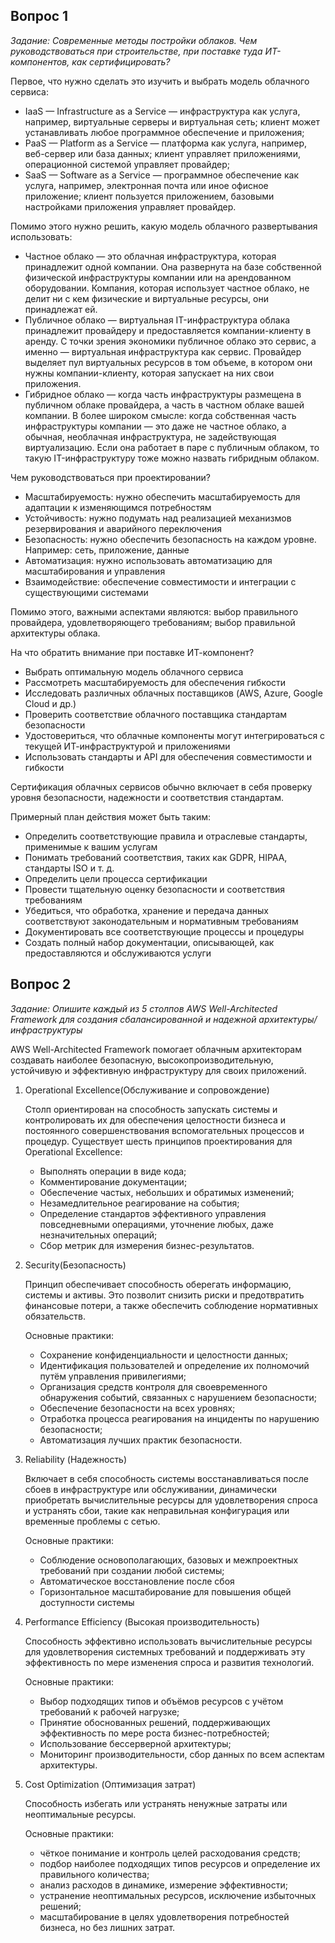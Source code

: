 ## Вопрос 1
*Задание: Современные методы постройки облаков. Чем руководствоваться при строительстве, при
поставке туда ИТ-компонентов, как сертифицировать?*

Первое, что нужно сделать это изучить и выбрать модель облачного сервиса:
+ IaaS — Infrastructure as a Service — инфраструктура как услуга, например, виртуальные серверы и виртуальная сеть; клиент может устанавливать любое программное обеспечение и приложения;
+ PaaS — Platform as a Service — платформа как услуга, например, веб-сервер или база данных; клиент управляет приложениями, операционной системой управляет провайдер;
+ SaaS — Software as a Service — программное обеспечение как услуга, например, электронная почта или иное офисное приложение; клиент пользуется приложением, базовыми настройками приложения управляет провайдер.

Помимо этого нужно решить, какую модель облачного развертывания использовать:
+ Частное облако — это облачная инфраструктура, которая принадлежит одной компании. Она развернута на базе собственной физической инфраструктуры компании или на арендованном оборудовании. Компания, которая использует частное облако, не делит ни с кем физические и виртуальные ресурсы, они принадлежат ей.
+ Публичное облако — виртуальная IT-инфраструктура облака принадлежит провайдеру и предоставляется компании-клиенту в аренду. С точки зрения экономики публичное облако это сервис, а именно — виртуальная инфраструктура как сервис. Провайдер выделяет пул виртуальных ресурсов в том объеме, в котором они нужны компании-клиенту, которая запускает на них свои приложения.
+ Гибридное облако — когда часть инфраструктуры размещена в публичном облаке провайдера, а часть в частном облаке вашей компании. В более широком смысле: когда собственная часть инфраструктуры компании — это даже не частное облако, а обычная, необлачная инфраструктура, не задействующая виртуализацию. Если она работает в паре с публичным облаком, то такую IT-инфраструктуру тоже можно назвать гибридным облаком.

Чем руководствоваться при проектировании?
+ Масштабируемость: нужно обеспечить масштабируемость для адаптации к изменяющимся потребностям
+ Устойчивость: нужно подумать над реализацией механизмов резервирования и аварийного переключения
+ Безопасность: нужно обеспечить безопасность на каждом уровне. Например: сеть, приложение, данные
+ Автоматизация: нужно использовать автоматизацию для масштабирования и управления
+ Взаимодействие: обеспечение совместимости и интеграции с существующими системами
  
Помимо этого, важными аспектами являются: выбор правильного провайдера, удовлетворяющего требованиям; выбор правильной архитектуры облака.

На что обратить внимание при поставке ИТ-компонент?
+ Выбрать оптимальную модель облачного сервиса
+ Рассмотреть масштабируемость для обеспечения гибкости
+ Исследовать различных облачных поставщиков (AWS, Azure, Google Cloud и др.)
+ Проверить соответствие облачного поставщика стандартам безопасности
+ Удостовериться, что облачные компоненты могут интегрироваться с текущей ИТ-инфраструктурой и приложениями
+ Использовать стандарты и API для обеспечения совместимости и гибкости
  
Сертификация облачных сервисов обычно включает в себя проверку уровня безопасности, надежности и соответствия стандартам.

Примерный план действия может быть таким:
+ Определить соответствующие правила и отраслевые стандарты, применимые к вашим услугам
+ Понимать требований соответствия, таких как GDPR, HIPAA, стандарты ISO и т. д.
+ Определить цели процесса сертификации
+ Провести тщательную оценку безопасности и соответствия требованиям
+ Убедиться, что обработка, хранение и передача данных соответствуют законодательным и нормативным требованиям
+ Документировать все соответствующие процессы и процедуры
+ Создать полный набор документации, описывающей, как предоставляются и обслуживаются услуги




## Вопрос 2
*Задание: Опишите каждый из 5 столпов AWS Well-Architected Framework для создания сбалансированной и надежной архитектуры/инфраструктуры*

AWS Well-Architected Framework помогает облачным архитекторам создавать наиболее безопасную, высокопроизводительную, устойчивую и эффективную инфраструктуру для своих приложений.

1) Operational Excellence(Обслуживание и сопровождение)
   
   Столп ориентирован на способность запускать системы и контролировать их для обеспечения целостности бизнеса и постоянного совершенствования вспомогательных процессов и процедур.
   Существует шесть принципов проектирования для Operational Excellence:
   + Выполнять операции в виде кода;
   + Комментирование документации;
   + Обеспечение частых, небольших и обратимых изменений;
   + Незамедлительное реагирование на события;
   + Определение стандартов эффективного управления повседневными операциями, уточнение любых, даже незначительных операций;
   + Сбор метрик для измерения бизнес-результатов.

2) Security(Безопасность)
   
   Принцип обеспечивает способность оберегать информацию, системы и активы. Это позволит снизить риски и предотвратить финансовые потери, а также обеспечить соблюдение нормативных обязательств.

   Основные практики:
   + Сохранение конфиденциальности и целостности данных;
   + Идентификация пользователей и определение их полномочий путём управления привилегиями;
   + Организация средств контроля для своевременного обнаружения событий, связанных с нарушением безопасности;
   + Обеспечение безопасности на всех уровнях;
   + Отработка процесса реагирования на инциденты по нарушению безопасности;
   + Автоматизация лучших практик безопасности.

3) Reliability (Надежность)

   Включает в себя способность системы восстанавливаться после сбоев в инфраструктуре или обслуживании, динамически приобретать вычислительные ресурсы для удовлетворения спроса и устранять сбои, такие как неправильная конфигурация или временные проблемы с сетью.

   Основные практики:
   + Соблюдение основополагающих, базовых и межпроектных требований при создании любой системы;
   + Автоматическое восстановление после сбоя
   + Горизонтальное масштабирование для повышения общей доступности системы

4) Performance Efficiency (Высокая производительность)

   Способность эффективно использовать вычислительные ресурсы для удовлетворения системных требований и поддерживать эту эффективность по мере изменения спроса и развития технологий.

   Основные практики:
   + Выбор подходящих типов и объёмов ресурсов с учётом требований к рабочей нагрузке;
   + Принятие обоснованных решений, поддерживающих эффективность по мере роста бизнес-потребностей;
   + Использование бессерверной архитектуры;
   + Мониторинг производительности, сбор данных по всем аспектам архитектуры.

5) Cost Optimization (Оптимизация затрат)

   Способность избегать или устранять ненужные затраты или неоптимальные ресурсы.

   Основные практики:
   + чёткое понимание и контроль целей расходования средств;
   + подбор наиболее подходящих типов ресурсов и определение их правильного количества;
   + анализ расходов в динамике, измерение эффективности;
   + устранение неоптимальных ресурсов, исключение избыточных решений;
   + масштабирование в целях удовлетворения потребностей бизнеса, но без лишних затрат.
